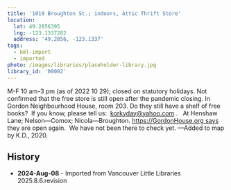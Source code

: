 ```yaml
---
title: '1019 Broughton St.; indoors, Attic Thrift Store'
location:
  lat: 49.2856395
  lng: -123.1337282
  address: '49.2856, -123.1337'
tags:
  - kml-import
  - imported
photo: /images/libraries/placeholder-library.jpg
library_id: '00002'
---
```

M-F 10 am-3 pm (as of 2022 10 29); 
closed on statutory holidays.
Not confirmed that the free store is still open after the pandemic closing.
In Gordon Neighbourhood House, room 203.
Do they still have a shelf of free books?  If you know, please tell us:  korkyday@yahoo.com .  
At Henshaw Lane; Nelson—Comox; 
Nicola—Broughton.
https://GordonHouse.org says they are open again.  We have not been there to check yet.
—Added to map by K.D., 2020.

## History
- **2024-Aug-08** - Imported from Vancouver Little Libraries 2025.8.6.revision
